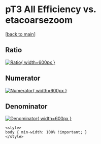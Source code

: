 # pT3 All Efficiency vs. etacoarsezoom

[[back to main](./)]



## Ratio

[![Ratio](../mtv/var/pT3_0_eff_etacoarsezoom.png){ width=600px }](../mtv/var/pT3_0_eff_etacoarsezoom.pdf)

## Numerator

[![Numerator](../mtv/num/pT3_0_eff_etacoarsezoom_num.png){ width=600px }](../mtv/num/pT3_0_eff_etacoarsezoom_num.pdf)

## Denominator

[![Denominator](../mtv/den/pT3_0_eff_etacoarsezoom_den.png){ width=600px }](../mtv/den/pT3_0_eff_etacoarsezoom_den.pdf)


``` {=html}
<style>
body { min-width: 100% !important; }
</style>
```
